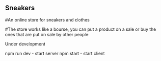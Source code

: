 ## Sneakers

#An online store for sneakers and clothes

#The store works like a bourse, you can put a product on a sale or buy the ones that are put on sale by other people


Under development


npm run dev - start server
npm start - start client